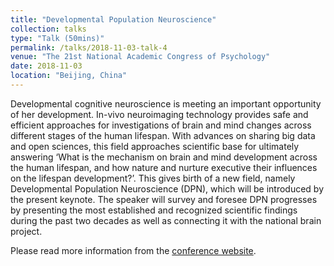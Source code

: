 ```yaml
---
title: "Developmental Population Neuroscience"
collection: talks
type: "Talk (50mins)"
permalink: /talks/2018-11-03-talk-4
venue: "The 21st National Academic Congress of Psychology"
date: 2018-11-03
location: "Beijing, China"
---
```


Developmental cognitive neuroscience is meeting an important opportunity of her development. In-vivo neuroimaging technology provides safe and efficient approaches for investigations of brain and mind changes across different stages of the human lifespan. With advances on sharing big data and open sciences, this field approaches scientific base for ultimately answering ‘What is the mechanism on brain and mind development across the human lifespan, and how nature and nurture executive their influences on the lifespan development?’. This gives birth of a new field, namely Developmental Population Neuroscience (DPN), which will be introduced by the present keynote. The speaker will survey and foresee DPN progresses by presenting the most established and recognized scientific findings during the past two decades as well as connecting it with the national brain project.

Please read more information from the [conference website](http://nacp2018.cpsbeijing.org).
